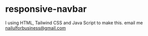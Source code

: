 # responsive-navbar
I using HTML, Tailwind CSS and Java Script to make this.
email me nailulforbusiness@gmail.com
